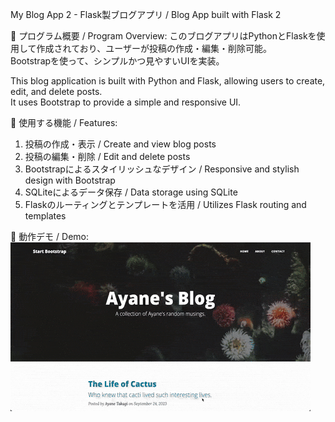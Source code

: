 My Blog App 2 - Flask製ブログアプリ / Blog App built with Flask 2

📌 プログラム概要 / Program Overview:
このブログアプリはPythonとFlaskを使用して作成されており、ユーザーが投稿の作成・編集・削除可能。  
Bootstrapを使って、シンプルかつ見やすいUIを実装。

This blog application is built with Python and Flask, allowing users to create, edit, and delete posts.  
It uses Bootstrap to provide a simple and responsive UI.

📌 使用する機能 / Features:
1. 投稿の作成・表示 / Create and view blog posts
2. 投稿の編集・削除 / Edit and delete posts
3. Bootstrapによるスタイリッシュなデザイン / Responsive and stylish design with Bootstrap
4. SQLiteによるデータ保存 / Data storage using SQLite
5. Flaskのルーティングとテンプレートを活用 / Utilizes Flask routing and templates

📸 動作デモ / Demo:
![Top Page](./static/assets/top-page.gif)
